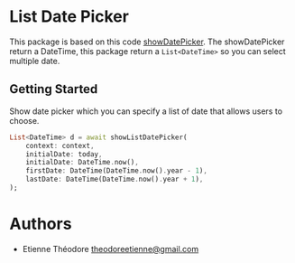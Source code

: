 # List Date Picker

This package is based on this code [showDatePicker](https://api.flutter.dev/flutter/material/showDatePicker.html). The showDatePicker return a DateTime, this package return a `List<DateTime>` so you can select multiple date.

## Getting Started

Show date picker which you can specify a list of date that allows users to choose.

```dart
List<DateTime> d = await showListDatePicker(
    context: context,
    initialDate: today,
    initialDate: DateTime.now(),
    firstDate: DateTime(DateTime.now().year - 1),
    lastDate: DateTime(DateTime.now().year + 1),
);
```

# Authors
 - Etienne Théodore theodoreetienne@gmail.com